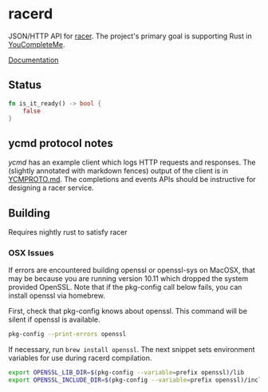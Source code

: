 racerd
======

JSON/HTTP API for [racer][]. The project's primary goal is supporting Rust in
[YouCompleteMe][].

[Documentation][]

## Status

```rust
fn is_it_ready() -> bool {
    false
}
```

## ycmd protocol notes

_ycmd_ has an example client which logs HTTP requests and responses. The
(slightly annotated with markdown fences) output of the client is in
[YCMPROTO.md][]. The completions and events APIs should be instructive for
designing a racer service.

[YouCompleteMe]: https://github.com/Valloric/YouCompleteMe
[YCMPROTO.md]: YCMPROTO.md
[racer]: https://github.com/phildawes/racer

## Building

Requires nightly rust to satisfy racer

### OSX Issues

If errors are encountered building openssl or openssl-sys on MacOSX, that
may be because you are running version 10.11 which dropped the system
provided OpenSSL. Note that if the pkg-config call below fails, you can install
openssl via homebrew.

First, check that pkg-config knows about openssl. This command will be silent if
openssl is available.

```sh
pkg-config --print-errors openssl
```

If necessary, run `brew install openssl`. The next snippet sets environment
variables for use during racerd compilation.

```sh
export OPENSSL_LIB_DIR=$(pkg-config --variable=prefix openssl)/lib
export OPENSSL_INCLUDE_DIR=$(pkg-config --variable=prefix openssl)/include
```

[Documentation]: http://jwilm.github.io/racerd/libracerd/
